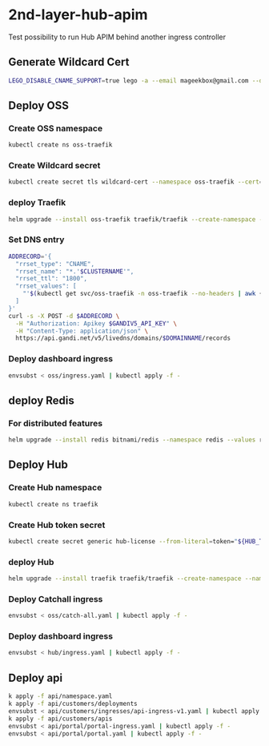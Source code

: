 # 2nd-layer-hub-apim
Test possibility to run Hub APIM behind another ingress controller


## Generate Wildcard Cert

```bash
LEGO_DISABLE_CNAME_SUPPORT=true lego -a --email mageekbox@gmail.com --dns gandiv5 -d "${CLUSTERNAME}.${DOMAINNAME}" -d "*.${CLUSTERNAME}.${DOMAINNAME}" run
```

## Deploy OSS

### Create OSS namespace

```bash
kubectl create ns oss-traefik
```

### Create Wildcard secret

```bash
kubectl create secret tls wildcard-cert --namespace oss-traefik --cert=.lego/certificates/${CLUSTERNAME}.${DOMAINNAME}.crt --key=.lego/certificates/${CLUSTERNAME}.${DOMAINNAME}.key
```

### deploy Traefik

```bash
helm upgrade --install oss-traefik traefik/traefik --create-namespace --namespace oss-traefik --values oss/oss-values.yaml
```

### Set DNS entry

```bash
ADDRECORD='{
  "rrset_type": "CNAME",
  "rrset_name": "*.'$CLUSTERNAME'",
  "rrset_ttl": "1800",
  "rrset_values": [
    "'$(kubectl get svc/oss-traefik -n oss-traefik --no-headers | awk {'print $4'})'."
  ]
}'
curl -s -X POST -d $ADDRECORD \
  -H "Authorization: Apikey $GANDIV5_API_KEY" \
  -H "Content-Type: application/json" \
  https://api.gandi.net/v5/livedns/domains/$DOMAINNAME/records
```

### Deploy dashboard ingress

```bash
envsubst < oss/ingress.yaml | kubectl apply -f -
```

## deploy Redis

### For distributed features

```bash
helm upgrade --install redis bitnami/redis --namespace redis --values redis/values.yaml --create-namespace
```

## Deploy Hub

### Create Hub namespace

```bash
kubectl create ns traefik
```

### Create Hub token secret

```bash
kubectl create secret generic hub-license --from-literal=token="${HUB_TOKEN}" -n traefik
```

### deploy Hub

```bash
helm upgrade --install traefik traefik/traefik --create-namespace --namespace traefik --values hub/hub-values.yaml
```

### Deploy Catchall ingress

```bash
envsubst < oss/catch-all.yaml | kubectl apply -f -
```

### Deploy dashboard ingress

```bash
envsubst < hub/ingress.yaml | kubectl apply -f -
```

## Deploy api

```bash
k apply -f api/namespace.yaml
k apply -f api/customers/deployments
envsubst < api/customers/ingresses/api-ingress-v1.yaml | kubectl apply -f -
k apply -f api/customers/apis
envsubst < api/portal/portal-ingress.yaml | kubectl apply -f -
envsubst < api/portal/portal.yaml | kubectl apply -f -
```
